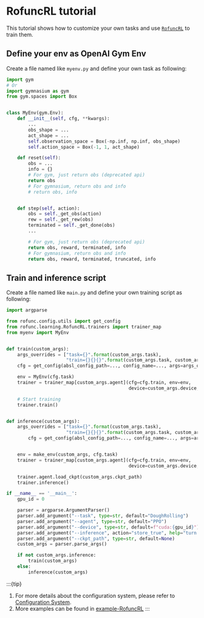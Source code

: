 # RofuncRL tutorial

This tutorial shows how to customize your own tasks and use [`RofuncRL`](https://rofunc.readthedocs.io/en/latest/lfd/RofuncRL/index.html) to train them.

## Define your env as OpenAI Gym Env

Create a file named like `myenv.py` and define your own task as following:

```python
import gym
# Or
import gymnasium as gym
from gym.spaces import Box


class MyEnv(gym.Env):
    def __init__(self, cfg, **kwargs):
        ...
        obs_shape = ...
        act_shape = ...
        self.observation_space = Box(-np.inf, np.inf, obs_shape)
        self.action_space = Box(-1, 1, act_shape)

    def reset(self):
        obs = ...
        info = {}
        # For gym, just return obs (deprecated api)
        return obs
        # For gymnasium, return obs and info
        # return obs, info  


    def step(self, action):
        obs = self._get_obs(action)
        rew = self._get_rew(obs)
        terminated = self._get_done(obs)
        ...

        # For gym, just return obs (deprecated api)
        return obs, reward, terminated, info
        # For gymnasium, return obs and info
        return obs, reward, terminated, truncated, info
```

## Train and inference script

Create a file named like `main.py` and define your own training script as following:

```python
import argparse

from rofunc.config.utils import get_config
from rofunc.learning.RofuncRL.trainers import trainer_map
from myenv import MyEnv


def train(custom_args):
    args_overrides = ["task={}".format(custom_args.task),
                      "train={}{}{}".format(custom_args.task, custom_args.mode, custom_args.agent)]
    cfg = get_config(absl_config_path=..., config_name=..., args=args_overrides)

    env = MyEnv(cfg.task)
    trainer = trainer_map[custom_args.agent](cfg=cfg.train, env=env, 
                                             device=custom_args.device, env_name=custom_args.task)

    # Start training
    trainer.train()


def inference(custom_args):
    args_overrides = ["task={}".format(custom_args.task),
                      "train={}{}{}".format(custom_args.task, custom_args.agent)]
        cfg = get_config(absl_config_path=..., config_name=..., args=args_overrides)


    env = make_env(custom_args, cfg.task)
    trainer = trainer_map[custom_args.agent](cfg=cfg.train, env=env, 
                                             device=custom_args.device, env_name=custom_args.task)

    trainer.agent.load_ckpt(custom_args.ckpt_path)
    trainer.inference()

if __name__ == '__main__':
    gpu_id = 0

    parser = argparse.ArgumentParser()
    parser.add_argument("--task", type=str, default="DoughRolling")
    parser.add_argument("--agent", type=str, default="PPO")
    parser.add_argument("--device", type=str, default=f"cuda:{gpu_id}")
    parser.add_argument("--inference", action="store_true", help="turn to inference mode while adding this argument")
    parser.add_argument("--ckpt_path", type=str, default=None)
    custom_args = parser.parse_args()

    if not custom_args.inference:
        train(custom_args)
    else:
        inference(custom_args)
```

:::{tip}
1. For more details about the configuration system, please refer to [Configuration System](https://rofunc.readthedocs.io/en/latest/tutorial/config_system.html).
2. More examples can be found in [example-RofuncRL](https://rofunc.readthedocs.io/en/latest/auto_examples/learning_rl/index.html)
:::
